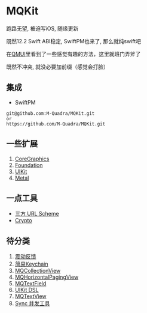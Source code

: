 # MQKit

跑路无望, 被迫写iOS, 随缘更新

既然12.2 Swift ABI稳定, SwiftPM也来了, 那么就纯swift吧

在[QMUI](https://github.com/Tencent/QMUI_iOS)里看到了一些感觉有趣的方法，这里就班门弄斧了

既然不冲突, 就没必要加前缀（感觉会打脸）



## 集成

- SwiftPM

```
git@github.com:M-Quadra/MQKit.git
or
https://github.com/M-Quadra/MQKit.git
```



## 一些扩展

1. [CoreGraphics](./Document/Extension/CoreGraphics.md)
2. [Foundation](Document/Extension/Foundation/Foundation.md)
3. [UIKit](Document/Extension/UIKit/UIKit.md)
4. [Metal](Document/Extension/Metal/Metal.md)



## 一点工具

- [三方 URL Scheme](./Document/Util/ThirdScheme.md)
- [Crypto](./Document/Util/Crypto.md)



## 待分类

1. [震动反馈](Document/Other/MQTaptic.md)
2. [简易Keychain](Document/Other/MQKeychain.md)
4. [MQCollectionView](Document/MQ_Class.md)
6. [MQHorizontalPagingView](Document/MQ_Class.md)
7. [MQTextField](Document/Other/MQTextField.md)
8. [UIKit DSL](./Document/Other/UIKit_DSL.md)
9. [MQTextView](./Document/Other/MQTextView.md)
10. [Sync 并发工具](./Document/Other/Sync.md)

